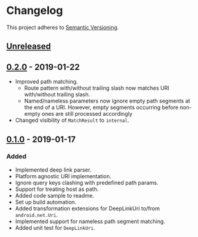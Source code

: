 # Changelog

This project adheres to [Semantic Versioning](https://semver.org/spec/v2.0.0.html).


## [Unreleased]

## [0.2.0] - 2019-01-22
- Improved path matching.
  - Route pattern with/without trailing slash now matches URI with/without trailing slash.
  - Named/nameless parameters now ignore empty path segments at the end of a URI. 
  However, empty segments occurring before non-empty ones are still processed accordingly
- Changed visibility of `MatchResult` to `internal`.

## [0.1.0] - 2019-01-17
### Added
- Implemented deep link parser.
- Platform agnostic URI implementation.
- Ignore query keys clashing with predefined path params.
- Support for treating host as path.
- Added code sample to readme.
- Set up build automation.
- Added transformation extensions for DeepLinkUri to/from `android.net.Uri`.
- Implemented support for nameless path segment matching.
- Added unit test for `DeepLinkUri`.

[Unreleased]: https://github.com/hellofresh/android-deeplink/compare/0.2.0...HEAD
[0.2.0]: https://github.com/hellofresh/android-deeplink/compare/0.1.0...0.2.0
[0.1.0]: https://github.com/hellofresh/android-deeplink/compare/2a89d70648ee809bac78a3b768fe664d3f04aad8...0.1.0
